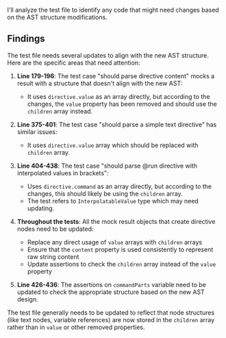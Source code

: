 I'll analyze the test file to identify any code that might need changes based on the AST structure modifications.

## Findings

The test file needs several updates to align with the new AST structure. Here are the specific areas that need attention:

1. **Line 179-196**: The test case "should parse directive content" mocks a result with a structure that doesn't align with the new AST:
   - It uses `directive.value` as an array directly, but according to the changes, the `value` property has been removed and should use the `children` array instead.

2. **Line 375-401**: The test case "should parse a simple text directive" has similar issues:
   - It uses `directive.value` array which should be replaced with `children` array.

3. **Line 404-438**: The test case "should parse @run directive with interpolated values in brackets":
   - Uses `directive.command` as an array directly, but according to the changes, this should likely be using the `children` array.
   - The test refers to `InterpolatableValue` type which may need updating.

4. **Throughout the tests**: All the mock result objects that create directive nodes need to be updated:
   - Replace any direct usage of `value` arrays with `children` arrays
   - Ensure that the `content` property is used consistently to represent raw string content
   - Update assertions to check the `children` array instead of the `value` property

5. **Line 426-436**: The assertions on `commandParts` variable need to be updated to check the appropriate structure based on the new AST design.

The test file generally needs to be updated to reflect that node structures (like text nodes, variable references) are now stored in the `children` array rather than in `value` or other removed properties.
